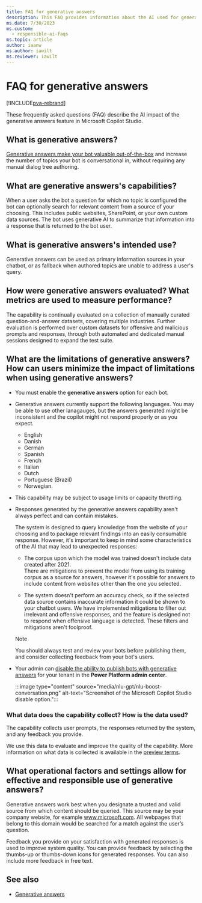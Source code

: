 ```yaml
---
title: FAQ for generative answers
description: This FAQ provides information about the AI used for generative answers in Microsoft Copilot Studio. It includes key considerations and details about how the AI is used, how it is tested and evaluated, and any specific limitations.
ms.date: 7/30/2023
ms.custom: 
  - responsible-ai-faqs
ms.topic: article
author: iaanw
ms.author: iawilt
ms.reviewer: iawilt
---
```


# FAQ for generative answers

[!INCLUDE[pva-rebrand](includes/pva-rebrand.md)]

These frequently asked questions (FAQ) describe the AI impact of the generative answers feature in Microsoft Copilot Studio.

## What is generative answers?
[Generative answers make your bot valuable out-of-the-box](nlu-boost-conversations.md) and increase the number of topics your bot is conversational in, without requiring any manual dialog tree authoring. 

## What are generative answers's capabilities? 
When a user asks the bot a question for which no topic is configured the bot can optionally search for relevant content from a source of your choosing. This includes public websites, SharePoint, or your own custom data sources. The bot uses generative AI to summarize that information into a response that is returned to the bot user. 

## What is generative answers's intended use?
Generative answers can be used as primary information sources in your chatbot, or as fallback when authored topics are unable to address a user's query.

## How were generative answers evaluated? What metrics are used to measure performance?
The capability is continually evaluated on a collection of manually curated question-and-answer datasets, covering multiple industries. 
Further evaluation is performed over custom datasets for offensive and malicious prompts and responses, through both automated and dedicated manual sessions designed to expand the test suite.

## What are the limitations of generative answers? How can users minimize the impact of limitations when using generative answers?
- You must enable the **generative answers** option for each bot.

- Generative answers currently support the following languages. You may be able to use other lanagauges, but the answers generated might be inconsistent and the copilot might not respond properly or as you expect.
  - English
  - Danish
  - German
  - Spanish
  - French
  - Italian
  - Dutch
  - Portuguese (Brazil)
  - Norwegian. 

- This capability may be subject to usage limits or capacity throttling.

- Responses generated by the generative answers capability aren't always perfect and can contain mistakes. 

  The system is designed to query knowledge from the website of your choosing and to package relevant findings into an easily consumable response. However, it's important to keep in mind some characteristics of the AI that may lead to unexpected responses:

  - The corpus upon which the model was trained doesn't include data created after 2021.  
    There are mitigations to prevent the model from using its training corpus as a source for answers, however it's possible for answers to include content from websites other than the one you selected. 

  - The system doesn't perform an accuracy check, so if the selected data source contains inaccurate information it could be shown to your chatbot users. We have implemented mitigations to filter out irrelevant and offensive responses, and the feature is designed not to respond when offensive language is detected. These filters and mitigations aren't foolproof.  

  > [!NOTE]
  > You should always test and review your bots before publishing them, and consider collecting feedback from your bot's users.

- Your admin can [disable the ability to publish bots with generative answers](security-and-governance.md) for your tenant in the **Power Platform admin center**. 

  :::image type="content" source="media/nlu-gpt/nlu-boost-conversation.png" alt-text="Screenshot of the Microsoft Copilot Studio disable option.":::

### What data does the capability collect? How is the data used?
The capability collects user prompts, the responses returned by the system, and any feedback you provide. 

We use this data to evaluate and improve the quality of the capability. More information on what data is collected is available in the [preview terms](https://go.microsoft.com/fwlink/?linkid=2189520). 

## What operational factors and settings allow for effective and responsible use of generative answers?
Generative answers work best when you designate a trusted and valid source from which content should be queried. This source may be your company website, for example www.microsoft.com. All webpages that belong to this domain would be searched for a match against the user’s question.

Feedback you provide on your satisfaction with generated responses is used to improve system quality. You can provide feedback by selecting the thumbs-up or thumbs-down icons for generated responses. You can also include more feedback in free text.

## See also

- [Generative answers](nlu-boost-conversations.md)
